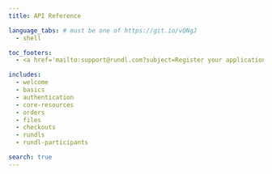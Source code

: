 ```yaml
---
title: API Reference

language_tabs: # must be one of https://git.io/vQNgJ
  - shell

toc_footers:
  - <a href='mailto:support@rundl.com?subject=Register your application'>Register your application</a>

includes:
  - welcome
  - basics
  - authentication
  - core-resources
  - orders
  - files
  - checkouts
  - rundls
  - rundl-participants

search: true
---
```



